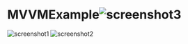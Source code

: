 # MVVMExample![screenshot3](https://user-images.githubusercontent.com/129764601/230768000-1c92bbf9-8cc0-4d61-821a-7aec96b99be1.png)
![screenshot1](https://user-images.githubusercontent.com/129764601/230768001-6935ef53-a2bb-4678-abf7-443fe7026136.png)
![screenshot2](https://user-images.githubusercontent.com/129764601/230768003-3d86ede8-1f0f-488b-8eb5-7cae69f51cce.png)
